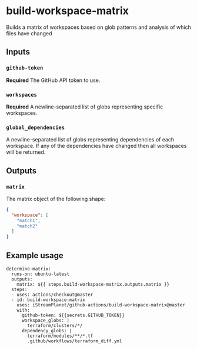 # build-workspace-matrix

Builds a matrix of workspaces based on glob patterns and analysis of which files have changed

## Inputs

### `github-token`

**Required** The GitHub API token to use.

### `workspaces`

**Required** A newline-separated list of globs representing specific workspaces.

### `global_dependencies`

A newline-separated list of globs representing dependencies of each workspace. If any of the dependencies have changed then all workspaces will be returned.

## Outputs

### `matrix`

The matrix object of the following shape:

```json
{
  "workspace": [
    "match1",
    "match2"
  ]
}
```

## Example usage

````
determine-matrix:
  runs-on: ubuntu-latest
  outputs:
    matrix: ${{ steps.build-workspace-matrix.outputs.matrix }}
  steps:
  - uses: actions/checkout@master
  - id: build-workspace-matrix
    uses: iStreamPlanet/github-actions/build-workspace-matrix@master
    with:
      github-token: ${{secrets.GITHUB_TOKEN}}
      workspace_globs: |
        terraform/clusters/*/
      dependency_globs: |
        terraform/modules/**/*.tf
        .github/workflows/terraform_diff.yml
````
